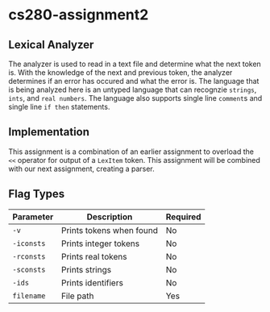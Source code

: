 # cs280-assignment2

## Lexical Analyzer

The analyzer is used to read in a text file and determine what the next token is. With the knowledge of the next and previous token, the analyzer determines if an error has occured and what the error is. The language that is being analyzed here is an untyped language that can recognzie `strings`, `ints`, and `real numbers`. The language also supports single line `comment`s and single line `if then` statements.

## Implementation

This assignment is a combination of an earlier assignment to overload the `<<` operator for output of a `LexItem` token. This assignment will be combined with our next assignment, creating a parser.

## Flag Types

Parameter | Description | Required
----------|-------------|---------
`-v` | Prints tokens when found | No
`-iconsts` | Prints integer tokens | No
`-rconsts` | Prints real tokens | No
`-sconsts` | Prints strings | No
`-ids` | Prints identifiers | No
`filename` | File path | Yes
